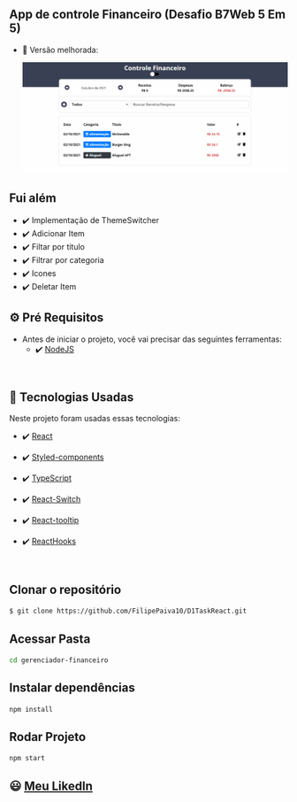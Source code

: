 ## App de controle Financeiro (Desafio B7Web 5 Em 5)

* 🚀 Versão melhorada: 

    <img src="./github/AppFinanceiro.gif" alt="gif">

## Fui além 

-  ✔️ Implementação de ThemeSwitcher
-  ✔️ Adicionar Item
-  ✔️ Filtar por titulo
-  ✔️ Filtrar por categoria
-  ✔️ Icones
-  ✔️ Deletar Item

## ⚙ Pré Requisitos

- Antes de iniciar o projeto, você vai precisar das seguintes ferramentas: 
    - ✔️ [NodeJS](https://nodejs.org/en/download/)

<br>

## 🚀 Tecnologias Usadas

Neste projeto foram usadas essas tecnologias:

- ✔️ [React](https://pt-br.reactjs.org/)

- ✔️ [Styled-components](https://styled-components.com/docs/basics#installation)

- ✔️ [TypeScript](https://www.typescriptlang.org/)

- ✔️ [React-Switch](https://www.npmjs.com/package/react-switch)

- ✔️ [React-tooltip](https://www.npmjs.com/package/react-tooltip)

- ✔️ [ReactHooks](https://pt-br.reactjs.org/)

<br>

## Clonar o repositório
```bash
$ git clone https://github.com/FilipePaiva10/D1TaskReact.git
```

## Acessar Pasta
```bash
cd gerenciador-financeiro
```

## Instalar dependências
```bash
npm install
```

## Rodar Projeto
```bash
npm start
```

## 😃 [Meu Likedln](https://www.linkedin.com/in/filipepaiva10/)




